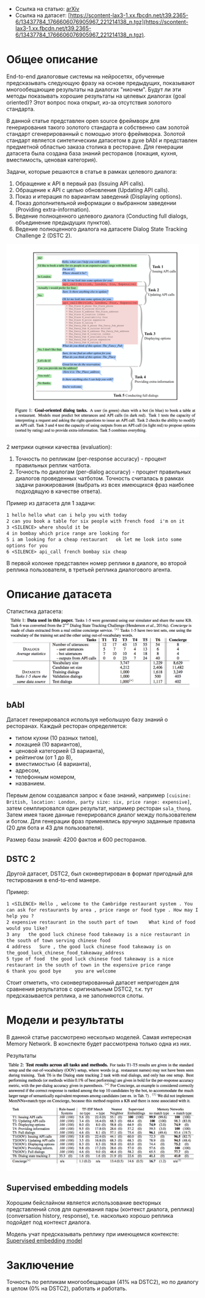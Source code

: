 - Ссылка на статью: [arXiv](https://arxiv.org/abs/1605.07683v3)
- Ссылка на датасет: [https://scontent-lax3-1.xx.fbcdn.net/t39.2365-6/13437784_1766606076905967_221214138_n.tgz](https://scontent-lax3-1.xx.fbcdn.net/t39.2365-6/13437784_1766606076905967_221214138_n.tgz).


# Общее описание

End-to-end диалоговые системы на нейросетях, обученные предсказывать следующую фразу
на основе предыдущих, показывают многообещающие результаты на диалогах "ниочем".
Будут ли эти методы показывать хорошие результаты на целевых диалогах (goal oriented)?
Этот вопрос пока открыт, из-за отсутствия золотого стандарта.

В данной статье представлен open source фреймворк для генерирования такого золотого стандарта
и собственно сам золотой стандарт сгенерированный с помощью этого фреймворка.
Золотой стандарт является синтетическим датасетом в духе bAbI и представлен предметной
областью заказа столика в ресторане. Для генерации датасета была создана база знаний
ресторанов (локация, кухня, вместимость, ценовая категория).

Задачи, которые решаются в статье в рамках целевого диалога:
1. Обращение к API в первый раз (Issuing API calls).
2. Обращение к API с целью обновления (Updating API calls).
3. Показ и итерация по вариантам заведений (Displaying options).
4. Показ дополнительной информации о выбранном заведении (Providing extra-information).
5. Ведение полноценного целевого диалога (Conducting full dialogs, объединение предыдущих пунктов).
6. Ведение полноценного диалога на датасете Dialog State Tracking Challenge 2 (DSTC 2).

![Дорожка](end-to-end-goal-tasks.png)

2 метрики оценки качества (evaluation):
1. Точность по репликам (per-response accuracy) - процент правильных реплик чатбота.
2. Точность по диалогам (per-dialog accuracy) - процент правильных диалогов проведенных чатботом.
Точность считалась в рамках задачи ранжирования (выбрать из всех имеющихся фраз наиболее подходящую в качестве ответа).

Пример из датасета для 1 задачи:
```
1 hello	hello what can i help you with today
2 can you book a table for six people with french food	i'm on it
3 <SILENCE>	where should it be
4 in bombay	which price range are looking for
5 i am looking for a cheap restaurant	ok let me look into some options for you
6 <SILENCE>	api_call french bombay six cheap
```

В первой колонке представлен номер реплики в диалоге, во второй реплика пользователя,
в третьей реплика диалогового агента.

# Описание датасета

Статистика датасета:
![Статистика датасета:](end-to-end-goal-dataset-stat.png)

## bAbI

Датасет генерировался используя небольшую базу знаний о ресторанах.
Каждый ресторан определяется:
- типом кухни (10 разных типов),
- локацией (10 вариантов),
- ценовой категорией (3 варианта),
- рейтингом (от 1 до 8),
- вместимостью (4 варианта),
- адресом,
- телефонным номером,
- названием.

Первым делом создавался запрос к базе знаний, например `[cuisine: British, location: London, party size: six, price range: expensive]`,  затем семплировался один результат, например ресторан `sala_thong`.
Затем имея такие данные генерировался диалог между пользователем и ботом. Для
генерации фраз применялись вручную заданные правила (20 для бота и 43 для пользователя).

Размер базы знаний: 4200 фактов и 600 ресторанов.

## DSTC 2

Другой датасет, DSTC2, был сконвертирован в формат пригодный для тестирования
в end-to-end манере.

Пример:
```
1 <SILENCE>	Hello , welcome to the Cambridge restaurant system . You can ask for restaurants by area , price range or food type . How may I help you ?
2 expensive restaurant in the south part of town	What kind of food would you like?
3 any	the good luck chinese food takeaway is a nice restaurant in the south of town serving chinese food
4 address	Sure , the good luck chinese food takeaway is on the_good_luck_chinese_food_takeaway_address
5 type of food	the good luck chinese food takeaway is a nice restaurant in the south of town in the expensive price range
6 thank you good bye	 you are welcome
```

Стоит отметить, что сконвертированный датасет непригоден для сравнения результатов
с оригинальным DSTC2, т.к. тут предсказывается реплика, а не заполняются
слоты.

# Модели и результаты

В данной статье рассмотрено несколько моделей. Самая интересная Memory Network.
В конспекте будет рассмотрена только одна из них.

Результаты
![Результаты](goal-oriented-models.png)


## Supervised embedding models

Хорошим бейслайном является использование векторных представлений слов
для оценивания пары (контекст диалога, реплика) (conversation history, response),
т.е. насколько хорошо реплика подойдет под контекст диалога.

Модель учат предсказывать реплику при имеющемся контексте:
[Supervised embedding model](supervised-embeddings.png)


# Заключение

Точность по репликам многообещающая (41% на DSTC2), но по диалогу в целом (0% на DSTC2),
работать и работать.
